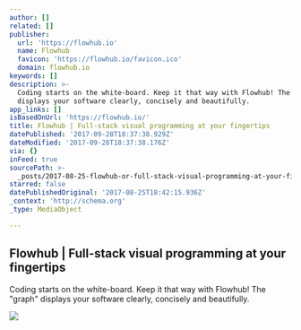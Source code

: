 ```yaml
---
author: []
related: []
publisher:
  url: 'https://flowhub.io'
  name: Flowhub
  favicon: 'https://flowhub.io/favicon.ico'
  domain: flowhub.io
keywords: []
description: >-
  Coding starts on the white-board. Keep it that way with Flowhub! The "graph"
  displays your software clearly, concisely and beautifully.
app_links: []
isBasedOnUrl: 'https://flowhub.io/'
title: Flowhub | Full-stack visual programming at your fingertips
datePublished: '2017-09-28T18:37:38.929Z'
dateModified: '2017-09-28T18:37:38.176Z'
via: {}
inFeed: true
sourcePath: >-
  _posts/2017-08-25-flowhub-or-full-stack-visual-programming-at-your-fingertips.md
starred: false
datePublishedOriginal: '2017-08-25T18:42:15.936Z'
_context: 'http://schema.org'
_type: MediaObject

---
```

<article style=""><h1>Flowhub | Full-stack visual programming at your fingertips</h1><p>Coding starts on the white-board. Keep it that way with Flowhub! The "graph" displays your software clearly, concisely and beautifully.</p><img src="https://flowhub.io/assets/flowhub-visual.png" /></article>